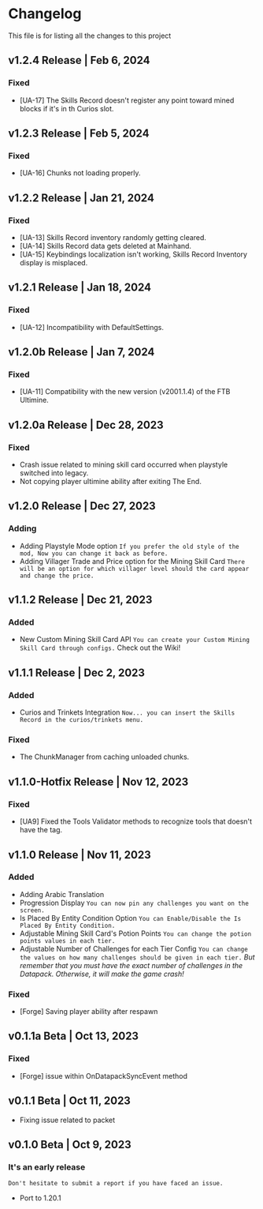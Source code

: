 # Changelog
This file is for listing all the changes to this project

## v1.2.4 Release | Feb 6, 2024
### Fixed
- [UA-17] The Skills Record doesn't register any point toward mined blocks if it's in th Curios slot.

## v1.2.3 Release | Feb 5, 2024
### Fixed
- [UA-16] Chunks not loading properly.

## v1.2.2 Release | Jan 21, 2024
### Fixed
- [UA-13] Skills Record inventory randomly getting cleared.
- [UA-14] Skills Record data gets deleted at Mainhand.
- [UA-15] Keybindings localization isn't working, Skills Record Inventory display is misplaced.

## v1.2.1 Release | Jan 18, 2024
### Fixed
- [UA-12] Incompatibility with DefaultSettings.

## v1.2.0b Release | Jan 7, 2024
### Fixed
- [UA-11] Compatibility with the new version (v2001.1.4) of the FTB Ultimine.

## v1.2.0a Release | Dec 28, 2023
### Fixed
- Crash issue related to mining skill card occurred when playstyle switched into legacy.
- Not copying player ultimine ability after exiting The End.

## v1.2.0 Release | Dec 27, 2023
### Adding
- Adding Playstyle Mode option `If you prefer the old style of the mod, Now you can change it back as before.`
- Adding Villager Trade and Price option for the Mining Skill Card `There will be an option for which villager level should the card appear and change the price.`

## v1.1.2 Release | Dec 21, 2023
### Added
- New Custom Mining Skill Card API `You can create your Custom Mining Skill Card through configs.` Check out the Wiki!


## v1.1.1 Release | Dec 2, 2023
### Added
- Curios and Trinkets Integration `Now... you can insert the Skills Record in the curios/trinkets menu.`
### Fixed
- The ChunkManager from caching unloaded chunks.


## v1.1.0-Hotfix Release | Nov 12, 2023
### Fixed
- [UA9] Fixed the Tools Validator methods to recognize tools that doesn't have the tag.


## v1.1.0 Release | Nov 11, 2023
### Added
- Adding Arabic Translation
- Progression Display `You can now pin any challenges you want on the screen.`
- Is Placed By Entity Condition Option `You can Enable/Disable the Is Placed By Entity Condition.`
- Adjustable Mining Skill Card's Potion Points `You can change the potion points values in each tier.`
- Adjustable Number of Challenges for each Tier Config `You can change the values on how many challenges should be given in each tier.`
  *But remember that you must have the exact number of challenges in the Datapack. Otherwise, it will make the game crash!*
### Fixed
- [Forge] Saving player ability after respawn

## v0.1.1a Beta | Oct 13, 2023
### Fixed
- [Forge] issue within OnDatapackSyncEvent method


## v0.1.1 Beta | Oct 11, 2023
- Fixing issue related to packet


## v0.1.0 Beta | Oct 9, 2023
### It's an early release
`Don't hesitate to submit a report if you have faced an issue.`
- Port to 1.20.1
